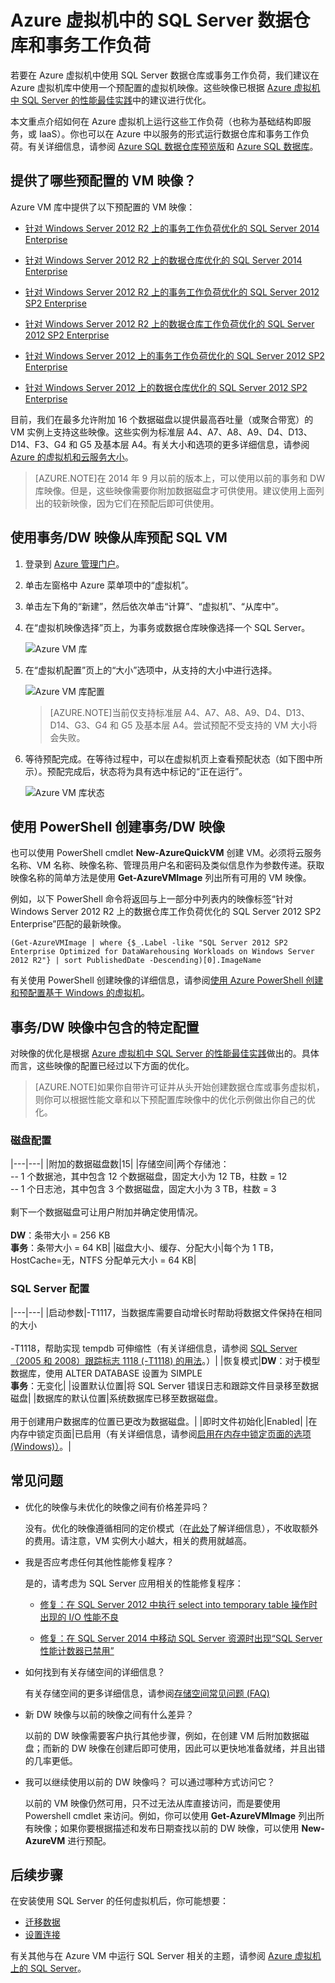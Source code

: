 <properties 
	pageTitle="Azure 虚拟机中的 SQL Server 数据仓库和事务工作负荷"
	description="介绍 Azure 中用于数据仓库和 OLTP 工作负荷的，经过优化的预配置 SQL Server 虚拟机映像。"
	services="virtual-machines"
	documentationCenter="na"
	authors="rothja"
	manager="jeffreyg"
	editor="monicar" />
<tags 
	ms.service="virtual-machines"
	ms.date="08/19/2015"
	wacn.date="09/18/2015" />

# Azure 虚拟机中的 SQL Server 数据仓库和事务工作负荷

若要在 Azure 虚拟机中使用 SQL Server 数据仓库或事务工作负荷，我们建议在 Azure 虚拟机库中使用一个预配置的虚拟机映像。这些映像已根据 [Azure 虚拟机中 SQL Server 的性能最佳实践](https://msdn.microsoft.com/zh-cn/library/azure/dn133149.aspx)中的建议进行优化。

本文重点介绍如何在 Azure 虚拟机上运行这些工作负荷（也称为基础结构即服务，或 IaaS）。你也可以在 Azure 中以服务的形式运行数据仓库和事务工作负荷。有关详细信息，请参阅 [Azure SQL 数据仓库预览版](http://azure.microsoft.com/documentation/services/sql-data-warehouse/)和 [Azure SQL 数据库](http://azure.microsoft.com/documentation/services/sql-database/)。

## 提供了哪些预配置的 VM 映像？

Azure VM 库中提供了以下预配置的 VM 映像：

- [针对 Windows Server 2012 R2 上的事务工作负荷优化的 SQL Server 2014 Enterprise](http://azure.microsoft.com/marketplace/partners/microsoft/sqlserver2014fortransactionalworkloadswindowsserver2012r2/)

- [针对 Windows Server 2012 R2 上的数据仓库优化的 SQL Server 2014 Enterprise](http://azure.microsoft.com/marketplace/partners/microsoft/sqlserver2014datawarehousingwindowsserver2012r2/)

- [针对 Windows Server 2012 R2 上的事务工作负荷优化的 SQL Server 2012 SP2 Enterprise](http://azure.microsoft.com/marketplace/partners/microsoft/sqlserver2012sp2fortransactionalworkloadswindowsserver2012r2)

- [针对 Windows Server 2012 R2 上的数据仓库工作负荷优化的 SQL Server 2012 SP2 Enterprise](http://azure.microsoft.com/marketplace/partners/microsoft/sqlserver2012sp2datawarehousingworkloadswindowsserver2012r2)

- [针对 Windows Server 2012 上的事务工作负荷优化的 SQL Server 2012 SP2 Enterprise](http://azure.microsoft.com/marketplace/partners/microsoft/sqlserver2012sp2fortransactionalworkloadswindowsserver2012/)

- [针对 Windows Server 2012 上的数据仓库优化的 SQL Server 2012 SP2 Enterprise](http://azure.microsoft.com/marketplace/partners/microsoft/sqlserver2012sp2datawarehousingworkloadswindowsserver2012/)

目前，我们在最多允许附加 16 个数据磁盘以提供最高吞吐量（或聚合带宽）的 VM 实例上支持这些映像。这些实例为标准层 A4、A7、A8、A9、D4、D13、D14、F3、G4 和 G5 及基本层 A4。有关大小和选项的更多详细信息，请参阅 [Azure 的虚拟机和云服务大小](/documentation/articles/virtual-machines-size-specs)。

>[AZURE.NOTE]在 2014 年 9 月以前的版本上，可以使用以前的事务和 DW 库映像。但是，这些映像需要你附加数据磁盘才可供使用。建议使用上面列出的较新映像，因为它们在预配后即可供使用。

## 使用事务/DW 映像从库预配 SQL VM

1. 登录到 [Azure 管理门户](http://manage.windowsazure.com/)。

1. 单击左窗格中 Azure 菜单项中的“虚拟机”。

1. 单击左下角的“新建”，然后依次单击“计算”、“虚拟机”、“从库中”。

1. 在“虚拟机映像选择”页上，为事务或数据仓库映像选择一个 SQL Server。

	![Azure VM 库](./media/virtual-machines-sql-server-dw-and-oltp-workloads/IC814362.png)

1. 在“虚拟机配置”页上的“大小”选项中，从支持的大小中进行选择。

	![Azure VM 库配置](./media/virtual-machines-sql-server-dw-and-oltp-workloads/IC814363.png)

	>[AZURE.NOTE]当前仅支持标准层 A4、A7、A8、A9、D4、D13、D14、G3、G4 和 G5 及基本层 A4。尝试预配不受支持的 VM 大小将会失败。

1. 等待预配完成。在等待过程中，可以在虚拟机页上查看预配状态（如下图中所示）。预配完成后，状态将为具有选中标记的“正在运行”。

	![Azure VM 库状态](./media/virtual-machines-sql-server-dw-and-oltp-workloads/IC814364.png)

## 使用 PowerShell 创建事务/DW 映像

也可以使用 PowerShell cmdlet **New-AzureQuickVM** 创建 VM。必须将云服务名称、VM 名称、映像名称、管理员用户名和密码及类似信息作为参数传递。获取映像名称的简单方法是使用 **Get-AzureVMImage** 列出所有可用的 VM 映像。

例如，以下 PowerShell 命令将返回与上一部分中列表内的映像标签“针对 Windows Server 2012 R2 上的数据仓库工作负荷优化的 SQL Server 2012 SP2 Enterprise”匹配的最新映像。

	(Get-AzureVMImage | where {$_.Label -like "SQL Server 2012 SP2 Enterprise Optimized for DataWarehousing Workloads on Windows Server 2012 R2"} | sort PublishedDate -Descending)[0].ImageName

有关使用 PowerShell 创建映像的详细信息，请参阅[使用 Azure PowerShell 创建和预配置基于 Windows 的虚拟机](/documentation/articles/virtual-machines-ps-create-preconfigure-windows-vms)。

## 事务/DW 映像中包含的特定配置

对映像的优化是根据 [Azure 虚拟机中 SQL Server 的性能最佳实践](https://msdn.microsoft.com/zh-cn/library/azure/dn133149.aspx)做出的。具体而言，这些映像的配置已经过以下方面的优化。

>[AZURE.NOTE]如果你自带许可证并从头开始创建数据仓库或事务虚拟机，则你可以根据性能文章和以下预配置库映像中的优化示例做出你自己的优化。

### 磁盘配置


|---|---|
|附加的数据磁盘数|15|
|存储空间|两个存储池：<br/>-- 1 个数据池，其中包含 12 个数据磁盘，固定大小为 12 TB，柱数 = 12<br/>-- 1 个日志池，其中包含 3 个数据磁盘，固定大小为 3 TB，柱数 = 3<br/><br/>剩下一个数据磁盘可让用户附加并确定使用情况。<br/><br/>**DW**：条带大小 = 256 KB<br/>**事务**：条带大小 = 64 KB|
|磁盘大小、缓存、分配大小|每个为 1 TB，HostCache=无，NTFS 分配单元大小 = 64 KB|

### SQL Server 配置

|---|---|
|启动参数|-T1117，当数据库需要自动增长时帮助将数据文件保持在相同的大小<br/><br/>-T1118，帮助实现 tempdb 可伸缩性（有关详细信息，请参阅 [SQL Server（2005 和 2008）跟踪标志 1118 (-T1118) 的用法](http://blogs.msdn.com/b/psssql/archive/2008/12/17/sql-server-2005-and-2008-trace-flag-1118-t1118-usage.aspx?WT.mc_id=Blog_SQL_Announce_Announce)。）|
|恢复模式|**DW**：对于模型数据库，使用 ALTER DATABASE 设置为 SIMPLE<br/>**事务**：无变化|
|设置默认位置|将 SQL Server 错误日志和跟踪文件目录移至数据磁盘|
|数据库的默认位置|系统数据库已移至数据磁盘。<br/><br/>用于创建用户数据库的位置已更改为数据磁盘。|
|即时文件初始化|Enabled|
|在内存中锁定页面|已启用（有关详细信息，请参阅[启用在内存中锁定页面的选项 (Windows)）](https://msdn.microsoft.com/zh-cn/library/ms190730.aspx)。|

## 常见问题

- 优化的映像与未优化的映像之间有价格差异吗？

	没有。优化的映像遵循相同的定价模式（在[此处](http://azure.microsoft.com/pricing/details/virtual-machines/)了解详细信息），不收取额外的费用。请注意，VM 实例大小越大，相关的费用就越高。

- 我是否应考虑任何其他性能修复程序？

	是的，请考虑为 SQL Server 应用相关的性能修复程序：

	- [修复：在 SQL Server 2012 中执行 select into temporary table 操作时出现的 I/O 性能不良](https://support.microsoft.com/kb/2958012)

	- [修复：在 SQL Server 2014 中移动 SQL Server 资源时出现“SQL Server 性能计数器已禁用”](http://support.microsoft.com/kb/2973444)

- 如何找到有关存储空间的详细信息？

	有关存储空间的更多详细信息，请参阅[存储空间常见问题 (FAQ)](http://social.technet.microsoft.com/wiki/contents/articles/11382.storage-spaces-frequently-asked-questions-faq.aspx)

- 新 DW 映像与以前的映像之间有什么差异？

	以前的 DW 映像需要客户执行其他步骤，例如，在创建 VM 后附加数据磁盘；而新的 DW 映像在创建后即可使用，因此可以更快地准备就绪，并且出错的几率更低。

- 我可以继续使用以前的 DW 映像吗？ 可以通过哪种方式访问它？

	以前的 VM 映像仍然可用，只不过无法从库直接访问，而是要使用 Powershell cmdlet 来访问。例如，你可以使用 **Get-AzureVMImage** 列出所有映像；如果你要根据描述和发布日期查找以前的 DW 映像，可以使用 **New-AzureVM** 进行预配。

## 后续步骤

在安装使用 SQL Server 的任何虚拟机后，你可能想要：

- [迁移数据](/documentation/articles/virtual-machines-migrate-onpremises-database)
- [设置连接](/documentation/articles/virtual-machines-sql-server-connectivity)

有关其他与在 Azure VM 中运行 SQL Server 相关的主题，请参阅 [Azure 虚拟机上的 SQL Server](/documentation/articles/virtual-machines-sql-server-infrastructure-services)。

<!---HONumber=70-->
